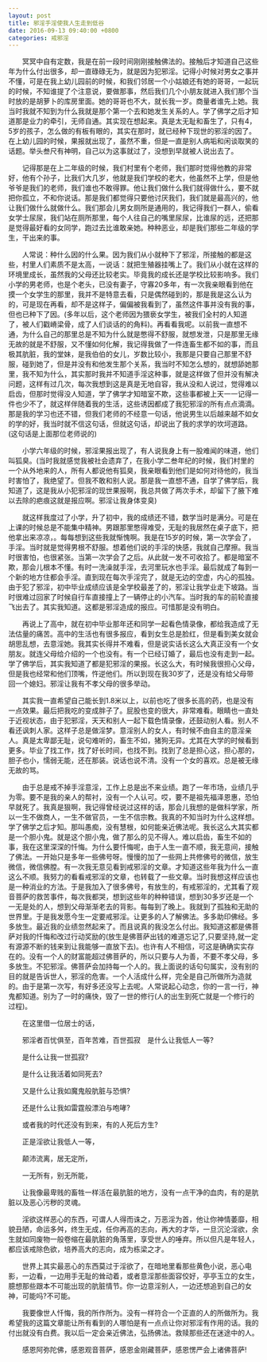 ```yaml
---
layout: post
title: 邪淫手淫使我人生走到低谷
date: 2016-09-13 09:40:00 +0800
categories: 戒邪淫
---
```


　　冥冥中自有定数，我是在前一段时间刚刚接触佛法的。接触后才知道自己这些年为什么付出很多，却一直碌碌无为，就是因为犯邪淫。记得小时候对男女之事并不懂，可是在我上幼儿园前的时候，和我们邻居一个小姑娘还有她的哥哥，一起玩的时候，不知谁提了个注意说，要做那事，然后我们几个小朋友就进入我们那个当时放的是胡萝卜的库房里面。她的哥哥也不大，就长我一岁。商量者谁先上她。我当时我就不知到为什么我就是那个第一个去和她发生关系的人。学了佛学之后才知道那是业力的牵引，无师自通。其实现在想起来。真是太无耻和畜生了，只有4，5岁的孩子，怎么做的有板有眼的，其实在那时，就已经种下现世的邪淫的因了。在上幼儿园的时候，果报就出现了，虽然不重，但是一直是别人病垢和闲谈取笑的话题。举头叁尺有神明，自己以为这事就过了，没想到早就被人说出去了。
　　记得那是在上二年级的时候，我们村里有个老师，我们那时觉得他教的非常好，他有个孙子，比我们大几岁，他就是我们学校的老大，他虽然不上学，但是他爷爷是我们的老师，我们谁也不敢得罪。他让我们做什么我们就得做什么，要不就把你孤立，不和你说话。那是我们都觉得只要他讨厌我们，我们就是最高兴的，他让我们做什么就做什么。我们那会儿男女厕所是通用的，我记得我们一群人，偷看女学士尿尿，我们站在厕所那里，每个人往自己的嘴里尿尿，比谁尿的远，还把那是觉得最好看的女同学，跑过去比谁敢亲她。种种恶业，却是我们那些二年级的学生，干出来的事。
　　人常说：种什么因的什么果。因为我们从小就种下了邪淫，所接触的都是这些，村里人们素质不是太高，一说话：就把生殖器挂嘴上了。我们从小就在这样的环境里成长，虽然我的父母还比较老实。毕竟我的成长还是学校比较影响多。我们小学的男老师，也是个老头，已没有妻子，守寡20多年，有一次我亲眼看到他在摸一个女学生的那里，我并不是特意去看，只是偶然碰到的，那是我是这么认为的，可是现在再看，却不是这样子，偏偏被我看到了，虽然这件事并没有我的事，但也已种下了因。(多年以后，这个老师因为猥亵女学生，被我们全村的人知道了，被人们戳嵴梁骨，成了人们谈话的的角料)。再看看我呢。以前我一直想不通，为什么自己的那里总是不知为什么就是憋得不舒服，就想发泄，只是那里无缘无故的就是不舒服，又不懂如何化解，我记得我做了一件连畜生都不如的事，而且极其肮脏，我的堂妹，是我伯伯的女儿，岁数比较小，我那是只要自己那里不舒服，碰到她了，但是并没有和他发生那个关系，我当时不知怎么想的，就想舔她那里，我不知为什么，其实那时我并不知道手淫这种事，就是这样做了但并没有解决问题，这样有过几次，每次我想到这是真是无地自容，我从没和人说过，觉得难以启齿，但那时觉得没人知道，学了佛学才知暗室不欺，这些事都被上天一一记得一件也少不了，就这样伴随着我的生活，这些诱因都成了我犯邪淫的所有点点滴滴。那是我的学习也还不错，但我们老师的不经意一句话，他说男生以后越来越不如女的学的好，我当时就不信这句话，但就这句话，却说出了我的求学的坎坷道路。(这句话是上面那位老师说的)
　　小学六年级的时候，邪淫果报出现了，有人说我身上有一股难闻的味道，他们叫狐臭。(当时我就感觉我被社会遗弃了，在我小学二叁年纪的时候，我们村里的一个从外地来的人，所有人都说他有狐臭，我亲眼看到他们是如何对待他的，我当时害怕了，我绝望了。但我不敢和别人说。那是我一直想不通，自学了佛学后，我知道了，这是我从小犯邪淫的现世果报啊，我总共做了两次手术，却留下了腋下难以去除的疤痕这就是报应啊。邪淫让我身体变臭)
　　就这样我度过了小学，升了初中，我的成绩还不错，数学当时是满分。可是在上课的时候总是不能集中精神。男跟那里憋得难受，无耻的我居然在桌子底下，把他拿出来凉凉，。每每想到这些我就惭愧啊。我是在15岁的时候，第一次学会了，手淫。当时就是觉得男根不舒服。想着他们说的手淫的快感，我就自己摩擦。我当时很害怕，也很紧张。当第一次学会了之后。从此就一发不可收拾了。都是暗室不欺，那会儿根本不懂。有时一洗澡就手淫，去河里玩水也手淫。最后就成了每到一个新的地方住都会手淫。直到现在每次手淫完了，就是无边的空虚，内心的孤独。由于犯了邪淫，初中毕业成绩应该是全学校最差了的，邪淫让我学业走下坡路。当时很难过回家了时候自行车直接撞上了一辆停止的小汽车。当时我的车的前轮直接飞出去了。其实我知道。这都是邪淫造成的报应。可惜那是没有明白。
　　再说上了高中，就在初中毕业那年还和同学一起看色情录像，都给我造成了无法估量的痛苦。高中的生活也有很多报应，看到女生总是脸红，但是看到美女就会胡思乱想，去意淫她。我其实长得并不难看，但是说实话长这么大真正没有一个女朋友。就连父母给介绍的一个也没有。有一个已经订婚了，最后也没有走到一起。学了佛学后，其实我知道了都是犯邪淫的果报。长这么大，有时候我很担心父母，但是我也经常和他们顶嘴，忤逆他们。所以到现在我30岁了，还是没有给父母带回一个媳妇。邪淫让我有不孝父母的很多举动。
　　其实我一直希望自己能长到1.8米以上，以前也吃了很多长高的药，也是没有一点效果。最后把我吃的变成胖子了。屁股也变的很大，非常难看。眼睛也一直处于近视状态，由于犯邪淫，天天和别人一起下载色情录像，还鼓动别人看。别人不看还讽刺人家。这样子总是做淫梦。意淫别人的女人，有时候不由自主的意淫亲人。真是太卑鄙无耻，说句难听的，畜生不如，猪狗无异。尤其在大学的时候看到更多。毕业了找工作，找了好长时间，也找不到。找到了总是担心这，担心那的，胆子也小，懦弱无能，还在那装。说话也说不清。没有一个女的喜欢。总是被无缘无故的骂。
　　由于总是戒不掉手淫意淫，工作上总是出不来业绩。跑了一年市场，业绩几乎为零。要不是我的亲人的帮衬，没有一个人认可。哎，要不是祖先福泽恩惠，恐怕早就死了。我真是狠啊，我记得曾经说过这样的话，那会儿我想的是做科学家，所以一生不做商人，一生不做官员，一生不信宗教。我真的不知当时为什么这样想。学了佛学之后才知。那叫愚痴，没有慧根，如何能亲近佛法呢。我长这么大其实都是一个胆小鬼。就是这个胆小鬼，做了那么的见不得人。难以启齿，畜生不如的事，我在这里深深的忏悔。为什么要忏悔呢，由于人生一直不顺，我无意间，接触了佛法。一开始只是多年一些佛号呀。慢慢的加了一些网上共修佛号的微信，放生微信，微信佛膛。有一次我无意见看到戒邪淫的文章。才知道这些年我为什么一直这么不顺。我努力的看看戒邪淫的文章，也转载了一些文章。当时我想这样应该也是一种消业的方法。于是我加入了很多佛号，有放生的，有戒邪淫的，尤其看了观音菩萨的救苦事件，每次我都哭，想到这些年的种种错误，想到30多岁还是一个一无是处的人，想到父母渐渐老去的背影。每每到了晚上。我就到了孤独和无助的世界里。于是我发愿今生一定要戒邪淫。让更多的人了解佛法。多多助印佛经。多多放生。最近我的业绩忽然起来了。而且说真的我没怎么付出。我知道这都是佛菩萨对我的忏悔和改过行动奖励的(放生是佛菩萨出钱的难道忘记了,只要坚持,就一定有源源不断的钱来到让我能够一直放下去)。也许有人不相信，可这是确确实实存在的。没有一个人的财富能超过佛菩萨的，所以只要与人为善，不要不孝父母，多多放生。不犯邪淫。佛菩萨会加持每一个人的。我上面说的话句句属实，没有别的目的就是告诉世人，邪淫的危害。一个人活成什么样，完全是自己所做所为造就的。由于是第一次写，有好多还没写上去呢。人常说起心动念，你的一言一行，神鬼都知道。别为了一时的痛快，毁了一世的修行(人的出生到死亡就是一个修行的过程)。
　　在这里借一位居士的话，
　　邪淫者百忧俱至，百年苦难，百世孤寂　是什么让我低人一等?
　　是什么让我一世孤寂?
　　是什么让我活着如同死去?
　　又是什么让我如魔鬼般肮脏与恐惧?
　　还是什么让我如雷霆般漂泊与咆哮?
　　或者我的时代还没有到来，有的人死后方生?
　　正是淫欲让我低人一等，
　　颠沛流离，居无定所，
　　一无所有，别无所能，
　　让我像最卑贱的畜牲一样活在最肮脏的地方，没有一点干净的血肉，有的是肮脏以及恶心污秽的灵魂。
　　淫欲这样恶心的东西，可谓人人得而诛之，万恶淫为首，他让你神情萎靡，相貌丑陋，命运多舛，终生无成，任你再高的志向，再大的才华，一旦沉沦淫欲，余生就如同废物一般卷缩在最肮脏的角落里，享受世人的唾弃。所以但凡是年轻人，都应该戒除色欲，培养高大的志向，成为栋梁之才。
　　世界上其实最恶心的东西莫过于淫欲了，在暗地里看那些黄色小说，恶心电影，一边看，一边用手无耻的耸动着，或者意淫那些面容佼好，亭亭玉立的女生，臆想那些跟本不可能出现的肮脏情节。你一边意淫别人，一边还想追到自己的女神，可能吗?不可能。
　　我要像世人忏悔，我的所作所为。没有一样符合一个正直的人的所做所为。我希望我的这篇文章能让所有看到的人哪怕是有一点点让你对邪淫有作用的话。我的付出就没有白费。我以后一定会亲近佛法，弘扬佛法。救赎那些还在迷途中的人。
　　感恩阿弥陀佛，感恩观音菩萨，感恩金刚藏菩萨，感恩愣严会上诸佛菩萨!